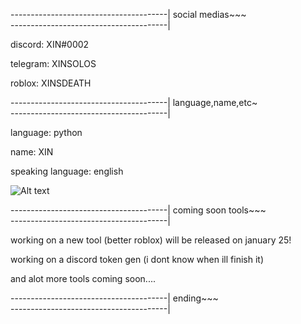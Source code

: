 ---------------------------------------|
social medias~~~  
---------------------------------------|

discord: XIN#0002

telegram: XINSOLOS

roblox: XINSDEATH

---------------------------------------|
language,name,etc~   
---------------------------------------|

language: python

name: XIN

speaking language: english

![ Alt text](XIN.gif)

---------------------------------------|
 coming soon tools~~~   
---------------------------------------|

working on a new tool (better roblox) will be released on january 25!

working on a discord token gen (i dont know when ill finish it)

and alot more tools coming soon....

---------------------------------------|
ending~~~                              
---------------------------------------|





